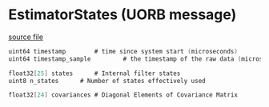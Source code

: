 # EstimatorStates (UORB message)

[source file](https://github.com/PX4/PX4-Autopilot/blob/main/msg/EstimatorStates.msg)

```c
uint64 timestamp		# time since system start (microseconds)
uint64 timestamp_sample         # the timestamp of the raw data (microseconds)

float32[25] states		# Internal filter states
uint8 n_states		# Number of states effectively used

float32[24] covariances	# Diagonal Elements of Covariance Matrix

```

